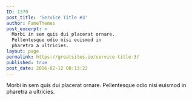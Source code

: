 ```yaml
---
ID: 1370
post_title: 'Service Title #3'
author: FameThemes
post_excerpt: >
  Morbi in sem quis dui placerat ornare.
  Pellentesque odio nisi euismod in
  pharetra a ultricies.
layout: page
permalink: https://greatsites.io/service-title-3/
published: true
post_date: 2016-02-12 08:13:22
---
```

Morbi in sem quis dui placerat ornare. Pellentesque odio nisi euismod in pharetra a ultricies.